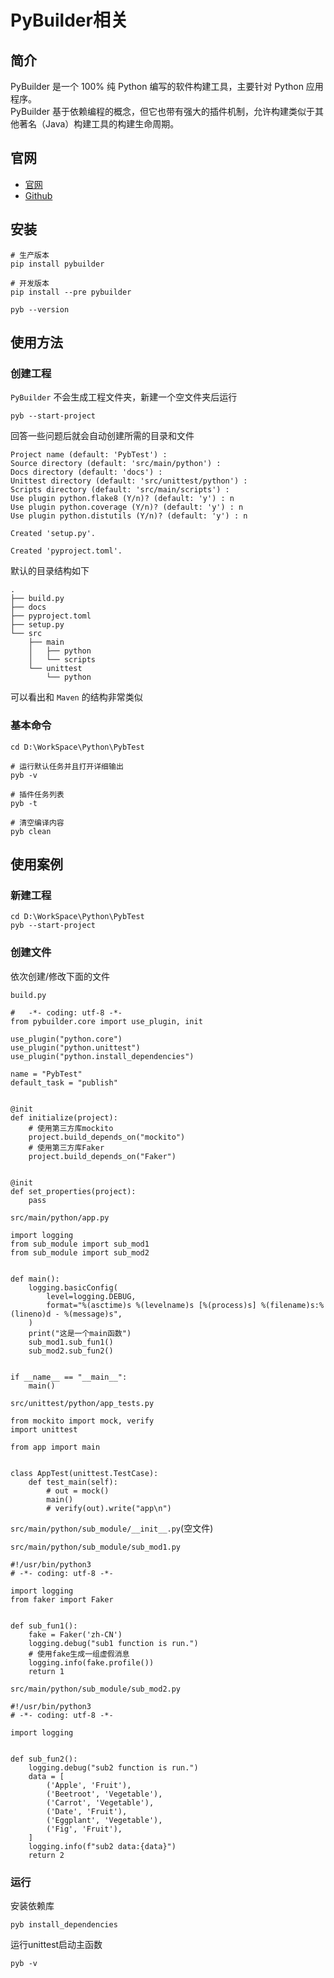 # PyBuilder相关

## 简介
PyBuilder 是一个 100% 纯 Python 编写的软件构建工具，主要针对 Python 应用程序。  
PyBuilder 基于依赖编程的概念，但它也带有强大的插件机制，允许构建类似于其他著名（Java）构建工具的构建生命周期。

## 官网
 - [官网](https://pybuilder.io/)
 - [Github](https://github.com/pybuilder/pybuilder)

## 安装
```
# 生产版本
pip install pybuilder

# 开发版本
pip install --pre pybuilder

pyb --version
```

## 使用方法

### 创建工程
``PyBuilder`` 不会生成工程文件夹，新建一个空文件夹后运行
```
pyb --start-project
```
回答一些问题后就会自动创建所需的目录和文件
```
Project name (default: 'PybTest') :
Source directory (default: 'src/main/python') :
Docs directory (default: 'docs') :
Unittest directory (default: 'src/unittest/python') :
Scripts directory (default: 'src/main/scripts') :
Use plugin python.flake8 (Y/n)? (default: 'y') : n
Use plugin python.coverage (Y/n)? (default: 'y') : n
Use plugin python.distutils (Y/n)? (default: 'y') : n

Created 'setup.py'.

Created 'pyproject.toml'.
```
默认的目录结构如下
```
.
├── build.py
├── docs
├── pyproject.toml
├── setup.py
└── src
    ├── main
    │   ├── python
    │   └── scripts
    └── unittest
        └── python
```
可以看出和 ``Maven`` 的结构非常类似

### 基本命令
```
cd D:\WorkSpace\Python\PybTest

# 运行默认任务并且打开详细输出
pyb -v

# 插件任务列表
pyb -t

# 清空编译内容
pyb clean
```

## 使用案例

### 新建工程
```
cd D:\WorkSpace\Python\PybTest
pyb --start-project
```

### 创建文件
依次创建\/修改下面的文件

``build.py``
```
#   -*- coding: utf-8 -*-
from pybuilder.core import use_plugin, init

use_plugin("python.core")
use_plugin("python.unittest")
use_plugin("python.install_dependencies")

name = "PybTest"
default_task = "publish"


@init
def initialize(project):
    # 使用第三方库mockito
    project.build_depends_on("mockito")
    # 使用第三方库Faker
    project.build_depends_on("Faker")


@init
def set_properties(project):
    pass
```

``src/main/python/app.py``
```
import logging
from sub_module import sub_mod1
from sub_module import sub_mod2


def main():
    logging.basicConfig(
        level=logging.DEBUG,
        format="%(asctime)s %(levelname)s [%(process)s] %(filename)s:%(lineno)d - %(message)s",
    )
    print("这是一个main函数")
    sub_mod1.sub_fun1()
    sub_mod2.sub_fun2()


if __name__ == "__main__":
    main()
```

``src/unittest/python/app_tests.py``
```
from mockito import mock, verify
import unittest

from app import main


class AppTest(unittest.TestCase):
    def test_main(self):
        # out = mock()
        main()
        # verify(out).write("app\n")
```

``src/main/python/sub_module/__init__.py``(空文件)


``src/main/python/sub_module/sub_mod1.py``
```
#!/usr/bin/python3
# -*- coding: utf-8 -*-

import logging
from faker import Faker


def sub_fun1():
    fake = Faker('zh-CN')
    logging.debug("sub1 function is run.")
    # 使用fake生成一组虚假消息
    logging.info(fake.profile())
    return 1
```

``src/main/python/sub_module/sub_mod2.py``
```
#!/usr/bin/python3
# -*- coding: utf-8 -*-

import logging


def sub_fun2():
    logging.debug("sub2 function is run.")
    data = [
        ('Apple', 'Fruit'),
        ('Beetroot', 'Vegetable'),
        ('Carrot', 'Vegetable'),
        ('Date', 'Fruit'),
        ('Eggplant', 'Vegetable'),
        ('Fig', 'Fruit'),
    ]
    logging.info(f"sub2 data:{data}")
    return 2
```

### 运行
安装依赖库
```
pyb install_dependencies
```

运行unittest启动主函数
```
pyb -v
```
